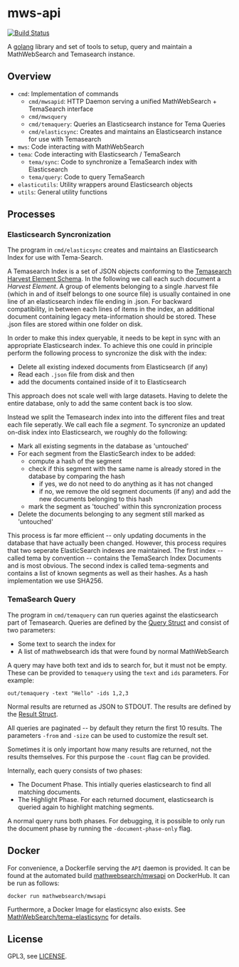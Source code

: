# mws-api

[![Build Status](https://travis-ci.org/MathWebSearch/mwsapi.svg?branch=master)](https://travis-ci.org/MathWebSearch/mwsapi)

A [golang](https://golang.org) library and set of tools to setup, query and maintain a MathWebSearch and Temasearch instance. 

## Overview

- `cmd`: Implementation of commands
    - `cmd/mwsapid`: HTTP Daemon serving a unified MathWebSearch + TemaSearch interface
    - `cmd/mwsquery`
    - `cmd/temaquery`: Queries an Elasticsearch instance for Tema Queries
    - `cmd/elasticsync`: Creates and maintains an Elasticsearch instance for use with Temasearch
- `mws`: Code interacting with MathWebSearch
- `tema`: Code interacting with Elasticsearch / TemaSearch
    - `tema/sync`: Code to synchronize a TemaSearch index with Elasticsearch
    - `tema/query`: Code to query TemaSearch
- `elasticutils`: Utility wrappers around Elasticsearch objects
- `utils`: General utility functions

## Processes

### Elasticsearch Syncronization

The program in `cmd/elasticsync` creates and maintains an Elasticsearch Index for use with Tema-Search. 

A Temasearch Index is a set of JSON objects conforming to the [Temasearch Harvest Element Schema](tema/Element.go).
In the following we call each such document a *Harvest Element*. 
A group of elements belonging to a single .harvest file (which in and of itself belongs to one source file) is usually contained in one line of an elasticsearch index file ending in .json. 
For backward compatibility, in between each lines of items in the index, an additional document containing legacy meta-information should be stored.
These .json files are stored within one folder on disk. 

In order to make this index queryable, it needs to be kept in sync with an appropriate Elasticsearch index. 
To achieve this one could in principle perform the following process to syncronize the disk with the index:

- Delete all existing indexed documents from Elasticsearch (if any)
- Read each `.json` file from disk and then
- add the documents contained inside of it to Elasticsearch

This approach does not scale well with large datasets. 
Having to delete the entire database, only to add the same content back is too slow.

Instead we split the Temasearch index into into the different files and treat each file seperatly. 
We call each file a *segment*. 
To syncronize an updated on-disk index into Elasticsearch, we roughly do the following:

- Mark all existing segments in the database as 'untouched'
- For each segment from the ElasticSearch index to be added:
    - compute a hash of the segment
    - check if this segment with the same name is already stored in the database by comparing the hash
        - if yes, we do not need to do anything as it has not changed
        - if no, we remove the old segment documents (if any) and add the new documents belonging to this hash
    - mark the segment as 'touched' within this syncronization process
- Delete the documents belonging to any segment still marked as 'untouched'

This process is far more efficient -- only updating documents in the database that have actually been changed.
However, this process requires that two seperate ElasticSearch indexes are maintained. 
The first index -- called tema by convention -- contains the TemaSearch Index Documents and is most obvious. 
The second index is called tema-segments and contains a list of known segments as well as their hashes. 
As a hash implementation we use SHA256.

### TemaSearch Query

The program in `cmd/temaquery` can run queries against the elasticsearch part of Temasearch. 
Queries are defined by the [Query Struct](tema/query/main.go) and consist of two parameters:

- Some text to search the index for
- A list of mathwebsearch ids that were found by normal MathWebSearch

A query may have both text and ids to search for, but it must not be empty. 
These can be provided to `temaquery` using the `text` and `ids` parameters. 
For example:

`out/temaquery -text "Hello" -ids 1,2,3`

Normal results are returned as JSON to STDOUT. 
The results are defined by the [Result Struct](tema/query/main.go). 

All queries are paginated -- by default they return the first 10 results.
The parameters `-from` and `-size` can be used to customize the result set. 

Sometimes it is only important how many results are returned, not the results themselves.
For this purpose the `-count` flag can be provided. 

Internally, each query consists of two phases:

- The Document Phase. This intially queries elasticsearch to find all matching documents. 
- The Highlight Phase. For each returned document, elasticsearch is queried again to highlight matching segments. 

A normal query runs both phases. 
For debugging, it is possible to only run the document phase by running the `-document-phase-only` flag. 

## Docker

For convenience, a Dockerfile serving the `API` daemon is provided. 
It can be found at the automated build [mathwebsearch/mwsapi](https://hub.docker.com/r/mathwebsearch/mwsapi) on DockerHub. 
It can be run as follows:

```
docker run mathwebsearch/mwsapi
```

Furthermore, a Docker Image for elasticsync also exists. 
See [MathWebSearch/tema-elasticsync](https://github.com/MathWebSearch/tema-elasticsync) for details. 

## License

GPL3, see [LICENSE](LICENSE). 